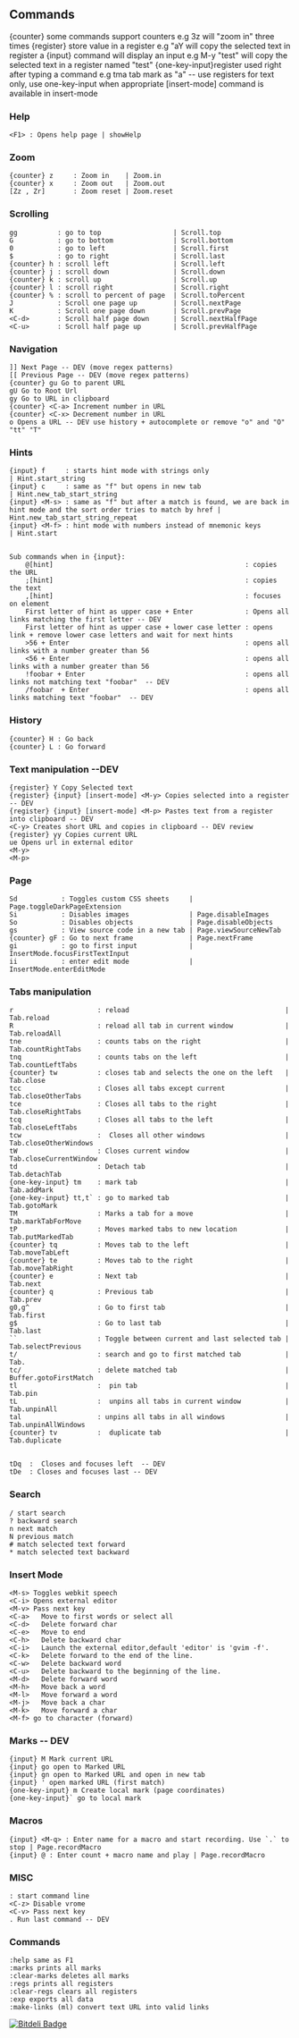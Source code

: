 ## Commands ##

{counter} some commands support counters e.g 3z will "zoom in" three times
{register} store value in a register e.g "aY will copy the selected text in register a
{input} command will display an input e.g M-y "test" will copy the selected text in a register named "test"
{one-key-input}register used right after typing a command e.g tma tab mark as "a" -- use registers for text only, use one-key-input when appropriate
[insert-mode] command is available in insert-mode

### Help ###
    <F1> : Opens help page | showHelp


### Zoom ###
    {counter} z     : Zoom in    | Zoom.in
    {counter} x     : Zoom out   | Zoom.out
    [Zz , Zr]       : Zoom reset | Zoom.reset



### Scrolling ###
    gg          : go to top                  | Scroll.top
    G           : go to bottom               | Scroll.bottom
    0           : go to left                 | Scroll.first
    $           : go to right                | Scroll.last
    {counter} h : scroll left                | Scroll.left
    {counter} j : scroll down                | Scroll.down
    {counter} k : scroll up                  | Scroll.up
    {counter} l : scroll right               | Scroll.right
    {counter} % : scroll to percent of page  | Scroll.toPercent
    J           : Scroll one page up         | Scroll.nextPage
    K           : Scroll one page down       | Scroll.prevPage
    <C-d>       : Scroll half page down      | Scroll.nextHalfPage
    <C-u>       : Scroll half page up        | Scroll.prevHalfPage


### Navigation ###
    ]] Next Page -- DEV (move regex patterns)
    [[ Previous Page -- DEV (move regex patterns)
    {counter} gu Go to parent URL
    gU Go to Root Url
    gy Go to URL in clipboard
    {counter} <C-a> Increment number in URL
    {counter} <C-x> Decrement number in URL
    o Opens a URL -- DEV use history + autocomplete or remove "o" and "O" "tt" "T"

### Hints ###
    {input} f     : starts hint mode with strings only                                                                         | Hint.start_string
    {input} c     : same as "f" but opens in new tab                                                                           | Hint.new_tab_start_string
    {input} <M-s> : same as "f" but after a match is found, we are back in hint mode and the sort order tries to match by href | Hint.new_tab_start_string_repeat
    {input} <M-f> : hint mode with numbers instead of mnemonic keys                                                            | Hint.start


    Sub commands when in {input}:
        @[hint]                                                : copies the URL
        ;[hint]                                                : copies the text
        ,[hint]                                                : focuses on element
        First letter of hint as upper case + Enter             : Opens all links matching the first letter -- DEV
        First letter of hint as upper case + lower case letter : opens link + remove lower case letters and wait for next hints
        >56 + Enter                                            : opens all links with a number greater than 56
        <56 + Enter                                            : opens all links with a number greater than 56
        !foobar + Enter                                        : opens all links not matching text "foobar"  -- DEV
        /foobar  + Enter                                       : opens all links matching text "foobar"  -- DEV


### History ###
    {counter} H : Go back
    {counter} L : Go forward


### Text manipulation --DEV ###
    {register} Y Copy Selected text
    {register} {input} [insert-mode] <M-y> Copies selected into a register -- DEV
    {register} {input} [insert-mode] <M-p> Pastes text from a register into clipboard -- DEV
    <C-y> Creates short URL and copies in clipboard -- DEV review
    {register} yy Copies current URL
    ue Opens url in external editor
    <M-y>
    <M-p>


### Page ###
    Sd           : Toggles custom CSS sheets     | Page.toggleDarkPageExtension
    Si           : Disables images               | Page.disableImages
    So           : Disables objects              | Page.disableObjects
    gs           : View source code in a new tab | Page.viewSourceNewTab
    {counter} gF : Go to next frame              | Page.nextFrame
    gi           : go to first input             | InsertMode.focusFirstTextInput
    ii           : enter edit mode               | InsertMode.enterEditMode




### Tabs manipulation ###
    r                     : reload                                       | Tab.reload
    R                     : reload all tab in current window             | Tab.reloadAll
    tne                   : counts tabs on the right                     | Tab.countRightTabs
    tnq                   : counts tabs on the left                      | Tab.countLeftTabs
    {counter} tw          : closes tab and selects the one on the left   | Tab.close
    tcc                   : Closes all tabs except current               | Tab.closeOtherTabs
    tce                   : Closes all tabs to the right                 | Tab.closeRightTabs
    tcq                   : Closes all tabs to the left                  | Tab.closeLeftTabs
    tcw                   :  Closes all other windows                    | Tab.closeOtherWindows
    tW                    : Closes current window                        | Tab.closeCurrentWindow
    td                    : Detach tab                                   | Tab.detachTab
    {one-key-input} tm    : mark tab                                     | Tab.addMark
    {one-key-input} tt,t` : go to marked tab                             | Tab.gotoMark
    TM                    : Marks a tab for a move                       | Tab.markTabForMove
    tP                    : Moves marked tabs to new location            | Tab.putMarkedTab
    {counter} tq          : Moves tab to the left                        | Tab.moveTabLeft
    {counter} te          : Moves tab to the right                       | Tab.moveTabRight
    {counter} e           : Next tab                                     | Tab.next
    {counter} q           : Previous tab                                 | Tab.prev
    g0,g^                 : Go to first tab                              | Tab.first
    g$                    : Go to last tab                               | Tab.last
    ``                    : Toggle between current and last selected tab | Tab.selectPrevious
    t/                    : search and go to first matched tab           | Tab.
    tc/                   : delete matched tab                           | Buffer.gotoFirstMatch
    tl                    :  pin tab                                     | Tab.pin
    tL                    :  unpins all tabs in current window           | Tab.unpinAll
    tal                   : unpins all tabs in all windows               | Tab.unpinAllWindows
    {counter} tv          :  duplicate tab                               | Tab.duplicate


    tDq  :  Closes and focuses left  -- DEV
    tDe  : Closes and focuses last -- DEV


### Search ###
    / start search
    ? backward search
    n next match
    N previous match
    # match selected text forward
    * match selected text backward


### Insert Mode ###
    <M-s> Toggles webkit speech
    <C-i> Opens external editor
    <M-v> Pass next key
    <C-a>   Move to first words or select all
    <C-d>   Delete forward char
    <C-e>   Move to end
    <C-h>   Delete backward char
    <C-i>   Launch the external editor,default 'editor' is 'gvim -f'.
    <C-k>   Delete forward to the end of the line.
    <C-w>   Delete backward word
    <C-u>   Delete backward to the beginning of the line.
    <M-d>   Delete forward word
    <M-h>   Move back a word
    <M-l>   Move forward a word
    <M-j>   Move back a char
    <M-k>   Move forward a char
    <M-f> go to character (forward)


### Marks -- DEV ###
    {input} M Mark current URL
    {input} go open to Marked URL
    {input} gn open to Marked URL and open in new tab
    {input} ' open marked URL (first match)
    {one-key-input} m Create local mark (page coordinates)
    {one-key-input}` go to local mark


### Macros ###
    {input} <M-q> : Enter name for a macro and start recording. Use `.` to stop | Page.recordMacro
    {input} @ : Enter count + macro name and play | Page.recordMacro

### MISC ###
    : start command line
    <C-z> Disable vrome
    <C-v> Pass next key
    . Run last command -- DEV


### Commands ###
    :help same as F1
    :marks prints all marks
    :clear-marks deletes all marks
    :regs prints all registers
    :clear-regs clears all registers
    :exp exports all data
    :make-links (ml) convert text URL into valid links


[![Bitdeli Badge](https://d2weczhvl823v0.cloudfront.net/hbt/vrome/trend.png)](https://bitdeli.com/free "Bitdeli Badge")

